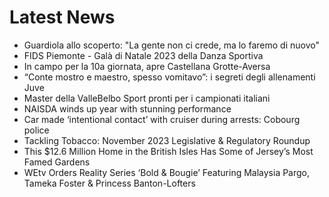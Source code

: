 # Latest News
-  Guardiola allo scoperto: "La gente non ci crede, ma lo faremo di nuovo"
-  FIDS Piemonte - Galà di Natale 2023 della Danza Sportiva
-  In campo per la 10a giornata, apre Castellana Grotte-Aversa
-  “Conte mostro e maestro, spesso vomitavo”: i segreti degli allenamenti Juve
-  Master della ValleBelbo Sport pronti per i campionati italiani
-  NAISDA winds up year with stunning performance
-  Car made ‘intentional contact’ with cruiser during arrests: Cobourg police
-  Tackling Tobacco: November 2023 Legislative & Regulatory Roundup
-  This $12.6 Million Home in the British Isles Has Some of Jersey’s Most Famed Gardens
-  WEtv Orders Reality Series ‘Bold & Bougie’ Featuring Malaysia Pargo, Tameka Foster & Princess Banton-Lofters
